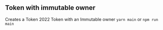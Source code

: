 ## Token with immutable owner

Creates a Token 2022 Token with an Immutable owner
`yarn main` or `npm run main`
